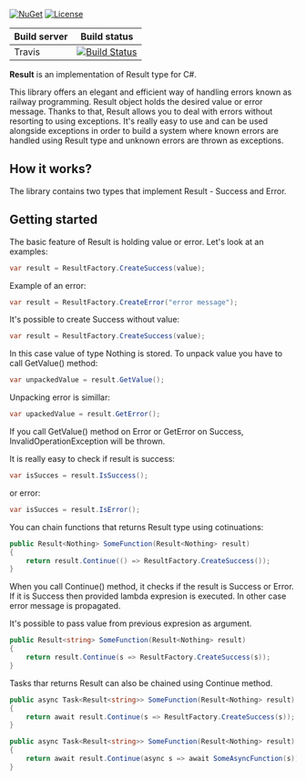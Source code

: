 [![NuGet](https://img.shields.io/nuget/v/ResultType.svg)](https://www.nuget.org/packages/ResultType/) [![License](https://img.shields.io/badge/license-MIT-blue.svg)](LICENSE.md) 

| Build server | Build status |
|--------------|--------------|
| Travis | [![Build Status](https://travis-ci.org/pajelinski/Result.svg?branch=master)](https://travis-ci.org/pajelinski/Result) |     


**Result** is an implementation of Result type for C#.

This library offers an elegant and efficient way of handling errors known as railway programming.
Result object holds the desired value or error message. Thanks to that, Result allows you to deal with errors without resorting to using exceptions.
It's really easy to use and can be used alongside exceptions in order to build a system where known errors are handled using Result type and unknown errors are thrown as exceptions.

## How it works?

The library contains two types that implement Result<T> - Success and Error.

## Getting started

The basic feature of Result is holding value or error.
Let's look at an examples:

```cs
var result = ResultFactory.CreateSuccess(value);
```

Example of an error:

```cs
var result = ResultFactory.CreateError("error message");
```

It's possible to create Success without value:
  
```cs
var result = ResultFactory.CreateSuccess(value);
```
In this case value of type Nothing is stored.
To unpack value you have to call GetValue() method:
  
```cs
var unpackedValue = result.GetValue();
```

Unpacking error is simillar:

```cs
var upackedValue = result.GetError();
```

If you call GetValue() method on Error or GetError on Success, InvalidOperationException will be thrown. 

It is really easy to check if result is success:

```cs
var isSucces = result.IsSuccess();
```
or error:

```cs
var isSucces = result.IsError();
```

You can chain functions that returns Result type using cotinuations:

```cs
public Result<Nothing> SomeFunction(Result<Nothing> result)
{
    return result.Continue(() => ResultFactory.CreateSuccess());
}
```

When you call Continue() method, it checks if the result is Success or Error. If it is Success then provided lambda expresion is executed. In other case error message is propagated.

It's possible to pass value from previous expresion as argument.

```cs
public Result<string> SomeFunction(Result<Nothing> result)
{
    return result.Continue(s => ResultFactory.CreateSuccess(s));
}
```
Tasks thar returns Result can also be chained using Continue method.

```cs
public async Task<Result<string>> SomeFunction(Result<Nothing> result)
{
    return await result.Continue(s => ResultFactory.CreateSuccess(s));
}
```

```cs
public async Task<Result<string>> SomeFunction(Result<Nothing> result)
{
    return await result.Continue(async s => await SomeAsyncFunction(s));
}
```
